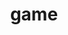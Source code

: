 ---
toc: true
comments: true
layout: post
title: game 
description: individual review for csp
type: hacks
courses: { csa: {week: 21} }
---